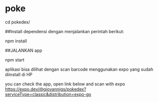 # poke

cd pokedex/

##Install dependensi dengan menjalankan perintah berikut:

npm install

##JALANKAN app

npm start

aplikasi bisa dilihat dengan scan barcode menggunakan expo yang sudah diinstall di HP

you can check the app, open link below and scan with expo
https://expo.dev/@giovannigs/pokedex?serviceType=classic&distribution=expo-go
